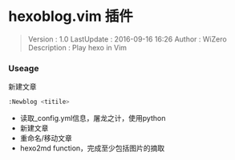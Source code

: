 # hexoblog.vim 插件

> Version : 1.0
> LastUpdate : 2016-09-16 16:26
> Author : WiZero
> Description : Play hexo in Vim 


### Useage

新建文章
```bash
:Newblog <titile>
```

* 读取_config.yml信息，屠龙之计，使用python
* 新建文章
* 重命名/移动文章
* hexo2md function，完成至少包括图片的摘取
